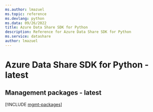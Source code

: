 ```yaml
---
ms.author: lmazuel
ms.topic: reference
ms.devlang: python
ms.data: 09/26/2022
title: Azure Data Share SDK for Python
description: Reference for Azure Data Share SDK for Python
ms.service: datashare
author: lmazuel
---
```

# Azure Data Share SDK for Python - latest

## Management packages - latest
[!INCLUDE [mgmt-packages](data-share-mgmt-index.md)]